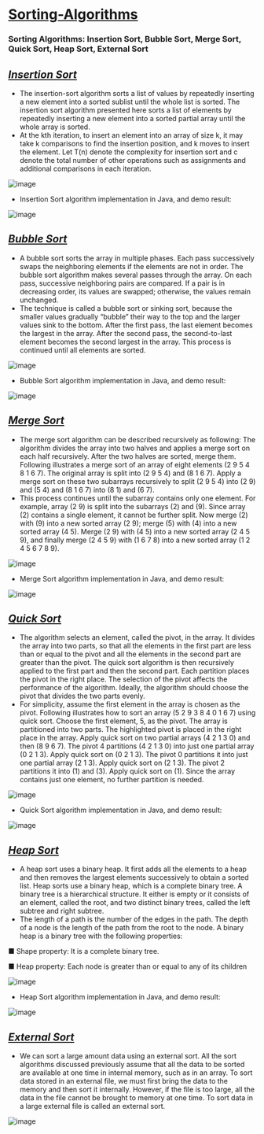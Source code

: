 # [Sorting-Algorithms](https://en.wikipedia.org/wiki/Sorting_algorithm)
### Sorting Algorithms: Insertion Sort, Bubble Sort, Merge Sort, Quick Sort, Heap Sort, External Sort

*[Insertion Sort](https://en.wikipedia.org/wiki/Insertion_sort)*
------------------

- The insertion-sort algorithm sorts a list of values by repeatedly inserting a new element into a sorted sublist until the whole list is sorted. The insertion sort algorithm presented here sorts a list of elements by repeatedly inserting a new element into a sorted partial array until the whole array is sorted.
- At the kth iteration, to insert an element into an array of size k, it may take k comparisons to find the insertion position, and k moves to insert the element. Let T(n) denote the complexity for insertion sort and c denote the total number of other operations such as assignments and additional comparisons in each iteration.

![image](https://user-images.githubusercontent.com/24220136/231912384-5a5c3513-553a-457b-a53a-97b02753c14d.png)

- Insertion Sort algorithm implementation in Java, and demo result:

![image](https://user-images.githubusercontent.com/24220136/231912551-6f022f15-5e03-4ec2-aae9-b19bb5870351.png)

*[Bubble Sort](https://en.wikipedia.org/wiki/Bubble_sort)*
------------------

- A bubble sort sorts the array in multiple phases. Each pass successively swaps the neighboring elements if the elements are not in order. The bubble sort algorithm makes several passes through the array. On each pass, successive neighboring pairs are compared. If a pair is in decreasing order, its values are swapped; otherwise, the values remain unchanged.
- The technique is called a bubble sort or sinking sort, because the smaller values gradually “bubble” their way to the top and the larger values sink to the bottom. After the first pass, the last element becomes the largest in the array. After the second pass, the second-to-last element becomes the second largest in the array. This process is continued until all elements are sorted.

![image](https://user-images.githubusercontent.com/24220136/231914919-e37fb411-bdf2-4444-b88d-5d7438fd8459.png)

- Bubble Sort algorithm implementation in Java, and demo result:

![image](https://user-images.githubusercontent.com/24220136/231914958-071f4081-1ad6-4ae7-ae5a-6c73ed1599c7.png)

*[Merge Sort](https://en.wikipedia.org/wiki/Merge_sort)*
------------------

- The merge sort algorithm can be described recursively as following: The algorithm divides the array into two halves and applies a merge sort on each half recursively. After the two halves are sorted, merge them. Following illustrates a merge sort of an array of eight elements (2 9 5 4 8 1 6 7). The original array is split into (2 9 5 4) and (8 1 6 7). Apply a merge sort on these two subarrays recursively to split (2 9 5 4) into (2 9) and (5 4) and (8 1 6 7) into (8 1) and (6 7).
- This process continues until the subarray contains only one element. For example, array (2 9) is split into the subarrays (2) and (9). Since array (2) contains a single element, it cannot be further split. Now merge (2) with (9) into a new sorted array (2 9); merge (5) with (4) into a new sorted array (4 5). Merge (2 9) with (4 5) into a new sorted array (2 4 5 9), and finally merge (2 4 5 9) with (1 6 7 8) into a new sorted array (1 2 4 5 6 7 8 9).

![image](https://user-images.githubusercontent.com/24220136/231917762-91546175-e36f-4afb-8ba1-cf1f2cf506d9.png)

- Merge Sort algorithm implementation in Java, and demo result:

![image](https://user-images.githubusercontent.com/24220136/231917835-0ae7596b-3787-4be0-854f-9d578edf0a1c.png)

*[Quick Sort](https://en.wikipedia.org/wiki/Quicksort)*
------------------

- The algorithm selects an element, called the pivot, in the array. It divides the array into two parts, so that all the elements in the first part are less than or equal to the pivot and all the elements in the second part are greater than the pivot. The quick sort algorithm is then recursively applied to the first part and then the second part. Each partition places the pivot in the right place. The selection of the pivot affects the performance of the algorithm. Ideally, the algorithm should choose the pivot that divides the two parts evenly.
- For simplicity, assume the first element in the array is chosen as the pivot. Following illustrates how to sort an array (5 2 9 3 8 4 0 1 6 7) using quick sort. Choose the first element, 5, as the pivot. The array is partitioned into two parts. The highlighted pivot is placed in the right place in the array. Apply quick sort on two partial arrays (4 2 1 3 0) and then (8 9 6 7). The pivot 4 partitions (4 2 1 3 0) into just one partial array (0 2 1 3). Apply quick sort on (0 2 1 3). The pivot 0 partitions it into just one partial array (2 1 3). Apply quick sort on (2 1 3). The pivot 2 partitions it into (1) and (3). Apply quick sort on (1). Since the array contains just one element, no further partition is needed.

![image](https://user-images.githubusercontent.com/24220136/231922911-c7280ca5-c5ff-4f83-a60e-b951399e3637.png)

- Quick Sort algorithm implementation in Java, and demo result:

![image](https://user-images.githubusercontent.com/24220136/231922959-5ab8fe25-5b9a-4bbe-b734-0bd87519eb6b.png)

*[Heap Sort](https://en.wikipedia.org/wiki/Heapsort)*
------------------

- A heap sort uses a binary heap. It first adds all the elements to a heap and then removes the largest elements successively to obtain a sorted list. Heap sorts use a binary heap, which is a complete binary tree. A binary tree is a hierarchical structure. It either is empty or it consists of an element, called the root, and two distinct binary trees, called the left subtree and right subtree.
- The length of a path is the number of the edges in the path. The depth of a node is the length of the path from the root to the node. A binary heap is a binary tree with the following properties:

 ■ Shape property: It is a complete binary tree.
 
 ■ Heap property: Each node is greater than or equal to any of its children
 
 ![image](https://user-images.githubusercontent.com/24220136/231942052-d1423dab-499b-499e-8b9b-7c943142eac6.png)

- Heap Sort algorithm implementation in Java, and demo result:

![image](https://user-images.githubusercontent.com/24220136/231941859-77f2b3b1-1689-4c8e-9d51-cc7ae240dc92.png)

*[External Sort](https://en.wikipedia.org/wiki/External_sorting)*
------------------

- We can sort a large amount data using an external sort. All the sort algorithms discussed previously assume that all the data to be sorted are available at one time in internal memory, such as in an array. To sort data stored in an external file, we must first bring the data to the memory and then sort it internally. However, if the file is too large, all the data in the file cannot be brought to memory at one time. To sort data in a large external file is called an external sort.

![image](https://user-images.githubusercontent.com/24220136/231943254-a21fa320-1315-4fc0-8c18-bbfe8173fc11.png)
